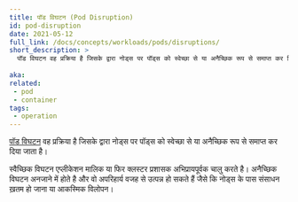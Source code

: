 ```yaml
---
title: पॉड विघटन (Pod Disruption)
id: pod-disruption
date: 2021-05-12
full_link: /docs/concepts/workloads/pods/disruptions/
short_description: >
  पॉड विघटन वह प्रक्रिया है जिसके द्वारा नोड्स पर पॉड्स को स्वेच्छा से या अनैच्छिक रूप से समाप्त कर दिया जाता है।
  
aka:
related:
 - pod
 - container
tags:
 - operation
---
```


[पॉड विघटन](/docs/concepts/workloads/pods/disruptions/) वह प्रक्रिया है जिसके द्वारा नोड्स पर पॉड्स को स्वेच्छा से या अनैच्छिक रूप से समाप्त कर दिया जाता है।

<!--more-->

स्वैच्छिक विघटन एप्लीकेशन मालिक या फिर क्लस्टर प्रशासक अभिप्रायपूर्वक चालु करते है।
अनैच्छिक विघटन अनजाने में होते है और वो अपरिहार्य वजह से उत्पन्न हो सकते हैं जैसे कि नोड्स के पास संसाधन ख़तम हो जाना या आकस्मिक विलोपन।  
